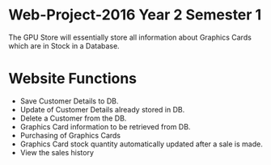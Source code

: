 # Web-Project-2016 Year 2 Semester 1
The GPU Store will essentially store all information about Graphics Cards which are in Stock in a Database. 

# Website Functions
* Save Customer Details to DB.
* Update of Customer Details already stored in DB. 
* Delete a Customer from the DB. 
* Graphics Card information to be retrieved from DB.
* Purchasing of Graphics Cards
* Graphics Card stock quantity automatically updated after a sale is made.
* View the sales history
